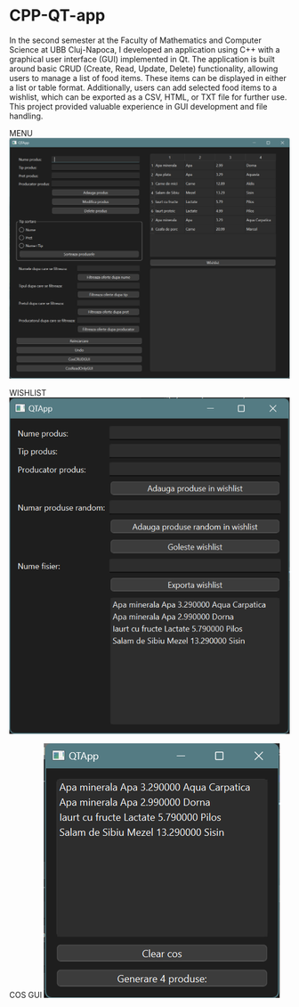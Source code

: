 # CPP-QT-app

In the second semester at the Faculty of Mathematics and Computer Science at UBB Cluj-Napoca, I developed an application using C++ with a graphical user interface (GUI) implemented in Qt. The application is built around basic CRUD (Create, Read, Update, Delete) functionality, allowing users to manage a list of food items. These items can be displayed in either a list or table format. Additionally, users can add selected food items to a wishlist, which can be exported as a CSV, HTML, or TXT file for further use. This project provided valuable experience in GUI development and file handling.

MENU
![Alt text](/Menu.png)

WISHLIST
![Alt text](/Wishlist.png)

COS GUI
![Alt text](/CosCRUDGUI.png)